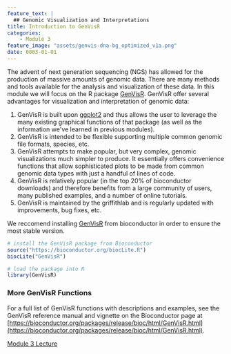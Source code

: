 ```yaml
---
feature_text: |
  ## Genomic Visualization and Interpretations
title: Introduction to GenVisR
categories:
    - Module 3
feature_image: "assets/genvis-dna-bg_optimized_v1a.png"
date: 0003-01-01
---
```


The advent of next generation sequencing (NGS) has allowed for the production of massive amounts of genomic data. There are many methods and tools available for the analysis and visualization of these data. In this module we will focus on the R package [GenVisR](https://bioconductor.org/packages/release/bioc/html/GenVisR.html). GenVisR offer several advantages for visualization and interpretation of genomic data:
1. GenVisR is built upon [ggplot2](http://ggplot2.tidyverse.org/reference/) and thus allows the user to leverage the many existing graphical functions of that package (as well as the information we've learned in previous modules).
2. GenVisR is intended to be flexible supporting multiple common genomic file formats, species, etc.
3. GenVisR attempts to make popular, but very complex, genomic visualizations much simpler to produce. It essentially offers convenience functions that allow sophisticated plots to be made from common genomic data types with just a handful of lines of code.
4. GenVisR is relatively popular (in the top 20% of bioconductor downloads) and therefore benefits from a large community of users, many published examples, and a number of online tutorials.
5. GenVisR is maintained by the griffithlab and is regularly updated with improvements, bug fixes, etc.

We reccomend installing [GenVisR](https://bioconductor.org/packages/release/bioc/html/GenVisR.html) from bioconductor in order to ensure the most stable version.

```R
# install the GenVisR package from Bioconductor
source("https://bioconductor.org/biocLite.R")
biocLite("GenVisR")

# load the package into R
library(GenVisR)
```

### More GenVisR Functions
For a full list of GenVisR functions with descriptions and examples, see the GenVisR reference manual and vignette on the Bioconductor page at [https://bioconductor.org/packages/release/bioc/html/GenVisR.html](https://bioconductor.org/packages/release/bioc/html/GenVisR.html).

[Module 3 Lecture](https://github.com/griffithlab/gen-viz-lectures/raw/master/GenViz_Module3_Lecture.pdf)
